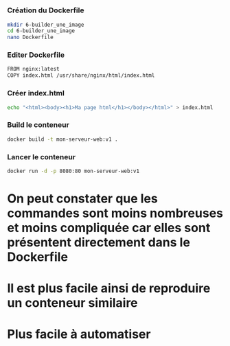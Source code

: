 #

### Création du Dockerfile
```bash
mkdir 6-builder_une_image
cd 6-builder_une_image
nano Dockerfile
```

### Editer Dockerfile
```bash
FROM nginx:latest
COPY index.html /usr/share/nginx/html/index.html

```

### Créer index.html
```bash
echo "<html><body><h1>Ma page html</h1></body></html>" > index.html
```

### Build le conteneur
```bash
docker build -t mon-serveur-web:v1 .
```

### Lancer le conteneur
```bash
docker run -d -p 8080:80 mon-serveur-web:v1
```

# On peut constater que les commandes sont moins nombreuses et moins compliquée car elles sont présentent directement dans le Dockerfile

# Il est plus facile ainsi de reproduire un conteneur similaire
# Plus facile à automatiser 